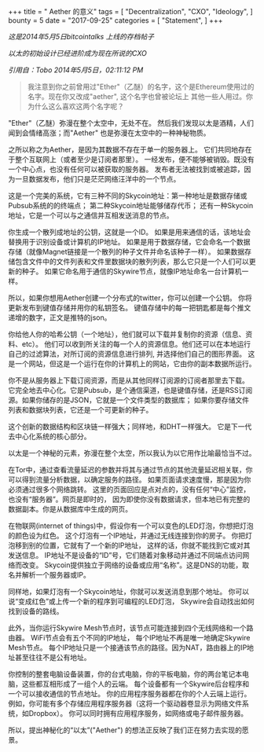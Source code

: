 +++
title = " Aether 的意义"
tags = [
    "Decentralization",
    "CXO",
    "Ideology",
]
bounty = 5
date = "2017-09-25"
categories = [
    "Statement",
]
+++


*这是2014年5月5日bitcointalks 上线的存档帖子*

*以太的初始设计已经进阶成为现在所说的CXO*

*引用自：Tobo 2014年5月5日，02:11:12 PM*
>我注意到你之前曾用过"Ether"（乙醚）的名字，这个是Ethereum使用过的名字。现在你又改成"aether", 这个名字也曾被论坛上
其他一些人用过。你为什么这么喜欢这两个名字呢？

"Ether"（乙醚）弥漫在整个太空中，无处不在。
然后我们发现以太是酒精，人们闻到会情绪高涨；而"Aether" 也是弥漫在太空中的一种神秘物质。

之所以称之为Aether，是因为其数据不存在于单一的服务器上。
它们共同地存在于整个互联网上（或者至少是订阅者那里）。
一经发布，便不能够被销毁。既没有一个中心点，也没有任何可以被获取的服务器。
发布者无法被找到或被追踪，因为一旦数据发布，他们只是茫茫网络汪洋中的一个节点。


这是一个完美的系统，它有三种不同的Skycoin地址：第一种地址是数据存储或Pubsub系统的的终端点；
第二种Skycoin地址能够储存代币；
还有一种Skycoin地址，它是一个可以与之通信并互相发送消息的节点。


你生成一个散列成地址的公钥，这就是一个ID。
如果是用来通信的话，该地址会替换用于识别设备或计算机的IP地址。
如果是用于数据存储，它会命名一个数据存储（就像Magnet链接是一个散列的种子文件并命名该种子一样）。
如果数据存储包含文件中的文件列表和文件里数据块的散列列表，那么它只是一个人们可以更新的种子。
如果它命名用于通信的Skywire节点，就像IP地址命名一台计算机一样。


所以，如果你想用Aether创建一个分布式的twitter，你可以创建一个公钥。
你将更新发布到键值存储并用你的私钥签名。
键值存储中的每一把钥匙都是每个推文递增的数字，正文是推特的json。


你给他人你的哈希公钥（一个地址），他们就可以下载并复制你的资源（信息、资料、etc）。
他们可以收到所关注的每一个人的资源信息。他们还可以在本地运行自己的过滤算法，对所订阅的资源信息进行排列, 并选择他们自己的图形界面。
这是一个网站，但这是一个运行在你的计算机上的网站，它由你的副本数据所运行。


你不是从服务器上下载订阅资源，而是从其他同样订阅源的订阅者那里去下载。
它完全地去中心化。它是Pubsub，是个通信渠道，也是键值存储，还是RSS订阅源。如果你储存的是JSON，它就是一个文件类型的数据库；
如果你要存储文件列表和数据块列表，它还是一个可更新的种子。


这个创新的数据结构和区块链一样强大；同样地，和DHT一样强大。
它是下一代去中心化系统的核心部分。

以太是一个神秘的元素，弥漫在整个太空，所以我认为以它用作比喻最恰当不过。

在Tor中，通过查看流量延迟的参数并将其与通过节点的其他流量延迟相关联，你可以得到流量分析数据，以确定服务的路径。
如果页面请求速度慢，那是因为你必须通过很多个网络跳转。
这里的页面回应是点对点的，没有任何“中心”监控，也没有“服务器”。网页是即时的，
因为即使你没有数据请求，但本地已有完整的数据副本。你是从数据库中生成的网页。


在物联网(internet of things)中，假设你有一个可以变色的LED灯泡，你想把灯泡的颜色设为红色。
这个灯泡有一个IP地址，并通过无线连接到你的房子。
你把灯泡移到别的位置，它就有了一个新的IP地址，
这样的话，你就不能找到它或对其发送信息。 
IP地址不是设备的“ID”号，它们随着对象移动并通过不同端点访问网络而改变。
Skycoin提供独立于网络的设备或应用“名称”。这是DNS的功能，取名并解析一个服务器或IP。


同样地，如果灯泡有一个Skycoin地址，你就可以发送消息到那个地址。
你可以说“变成红色”或上传一个新的程序到可编程的LED灯泡，
Skywire会自动找出如何找到设备的路线。

此外，当你运行Skywire Mesh节点时，该节点可能连接到四个无线网络和一个路由器。
WiFi节点会有五个不同的IP地址， 每个IP地址不再是唯一地确定Skywire Mesh节点。
每个IP地址只是一个接通该节点的路径。因为NAT，路由器上的IP地址甚至往往不是公有地址。


你控制的整套电脑设备装置，你的台式电脑，你的平板电脑，你的两台笔记本电脑，这些都互相形成了一组个人的云端。
每个设备都有一个Skywire后台程序和一个可以接收通信的节点地址。
你的应用程序服务器都在你的个人云端上运行。
例如，你可能有多个存储应用程序服务器（这将一个驱动器卷显示为网络文件系统，如Dropbox）。
你可以同时拥有应用程序服务，如网络或电子邮件服务器。


所以，提出神秘化的“以太”("Aether") 的想法正反映了我们正在努力去实现的愿景。

